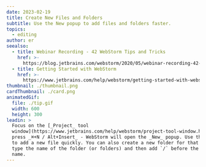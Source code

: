 ```yaml
---
date: 2023-02-19
title: Create New Files and Folders
subtitle: Use the New popup to add files and folders faster.
topics:
  - editing
author: er
seealso:
  - title: Webinar Recording - 42 WebStorm Tips and Tricks
    href: >-
      https://blog.jetbrains.com/webstorm/2020/05/webinar-recording-42-webstorm-tips-and-tricks/
  - title: Getting Started with WebStorm
    href: >-
      https://www.jetbrains.com/help/webstorm/getting-started-with-webstorm.html#
thumbnail: ./thumbnail.png
cardThumbnail: ./card.png
animatedGif:
  file: ./tip.gif
  width: 600
  height: 300
leadin: >
  Focus on the [_Project_ tool
  window](https://www.jetbrains.com/help/webstorm/project-tool-window.html) and
  press _⌘+N / Alt+Insert_ - WebStorm will open the _New_ popup. Use this popup
  to add a new file quickly. You can also create a new folder for that new file:
  type the name of the folder (or folders) and then add `/` before the file
  name.
---
```


